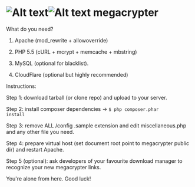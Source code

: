 ![Alt text](/public/images/lock.png?raw=true "MC logo")![Alt text](/public/images/logo.png?raw=true "MC logo")
megacrypter
===========

What do you need?

1) Apache (mod_rewrite + allowoverride)

2) PHP 5.5 (cURL + mcrypt + memcache + mbstring)

3) MySQL (optional for blacklist).

4) CloudFlare (optional but highly recommended)

Instructions:

Step 1: download tarball (or clone repo) and upload to your server.

Step 2: install composer dependencies -> <code>$ php composer.phar install</code>

Step 3: remove ALL /config .sample extension and edit miscellaneous.php and any other file you need.

Step 4: prepare virtual host (set document root point to megacrypter public dir) and restart Apache.

Step 5 (optional): ask  developers of your favourite download manager to recognize your new megacrypter links.

You're alone from here. Good luck!
